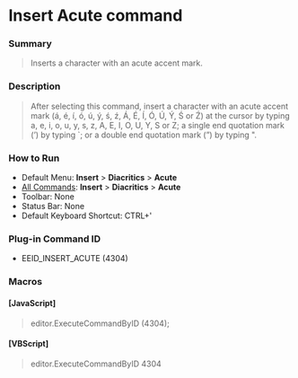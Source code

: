 # Insert Acute command

### Summary

> Inserts a character with an acute accent mark.

### Description

> After selecting this command, insert a character with an acute accent mark (á, é,
> í, ó, ú, ý, ś, ź, Á, É, Í,
> Ó, Ú, Ý, Ś or Ź) at the cursor by typing a, e, i, o, u, y, s, z, A, E, I, O, U, Y, S or Z; a single end quotation mark (’) by typing \`; or a double end quotation mark (”) by typing ".

### How to Run

- Default Menu: **Insert** \> **Diacritics** \> **Acute**
- [All Commands](../tools/all_commands): **Insert** \> **Diacritics** \> **Acute**
- Toolbar: None
- Status Bar: None
- Default Keyboard Shortcut: CTRL+'

### Plug-in Command ID

- EEID\_INSERT\_ACUTE (4304)

### Macros

#### \[JavaScript\]

> editor.ExecuteCommandByID (4304);

#### \[VBScript\]

> editor.ExecuteCommandByID 4304
